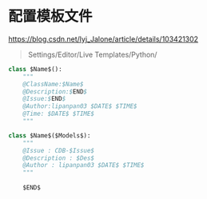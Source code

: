 


# 配置模板文件
https://blog.csdn.net/lyj_Jalone/article/details/103421302
> Settings/Editor/Live Templates/Python/


```python
class $Name$():
    """
    @ClassName:$Name$
    @Description:$END$
    @Issue:$END$   
    @Author:lipanpan03 $DATE$ $TIME$
    @Time: $DATE$ $TIME$    
    """

class $Name$($Models$):
    """
    @Issue : CDB-$Issue$
    @Description : $Des$
    @Author : lipanpan03 $DATE$ $TIME$
    """
    
    $END$
    
    
```
